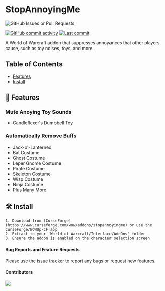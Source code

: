 # StopAnnoyingMe
<img alt="GitHub Issues or Pull Requests" src="https://img.shields.io/github/issues/nickstuer/stopannoyingme">

[![GitHub commit activity](https://img.shields.io/github/commit-activity/m/nickstuer/stopannoyingme)](https://github.com/nickstuer/stopannoyingme/commits/master) [![Last commit](https://img.shields.io/github/last-commit/nickstuer/FriendAlerts)](https://github.com/nickstuer/stopannoyingme)

A World of Warcraft addon that suppresses annoyances that other players cause, such as toy noises, toys, and more.

## Table of Contents

- [Features](https://github.com/nickstuer/stopannoyingme?tab=readme-ov-file#-features)
- [Install](https://github.com/nickstuer/stopannoyingme?tab=readme-ov-file#-install)

## 📖 Features

### Mute Anoying Toy Sounds
- Candleflexer's Dumbbell Toy

### Automatically Remove Buffs
- Jack-o'-Lanterned
- Bat Costume
- Ghost Costume
- Leper Gnome Costume
- Pirate Costume
- Skeleton Costume
- Wisp Costume
- Ninja Costume
- Plus Many More


## 🛠 Install
```
1. Download from [CurseForge](https://www.curseforge.com/wow/addons/stopannoyingme) or use the CurseForge/WoWUp-CF app
2. Extract to your 'World of Warcraft/Interface/AddOns' folder
3. Ensure the addon is enabled on the character selection screen
```

#### Bug Reports and Feature Requests
Please use the [issue tracker](https://github.com/nickstuer/stopannoyingme/issues) to report any bugs or request new features.

#### Contributors

<a href = "https://github.com/nickstuer/stopannoyingme/graphs/contributors">
  <img src = "https://contrib.rocks/image?repo=nickstuer/stopannoyingme"/>
</a>
